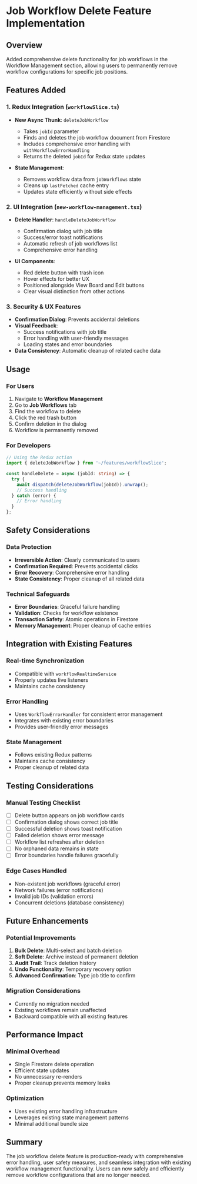 # Job Workflow Delete Feature Implementation

## Overview
Added comprehensive delete functionality for job workflows in the Workflow Management section, allowing users to permanently remove workflow configurations for specific job positions.

## Features Added

### 1. Redux Integration (`workflowSlice.ts`)
- **New Async Thunk**: `deleteJobWorkflow`
  - Takes `jobId` parameter
  - Finds and deletes the job workflow document from Firestore
  - Includes comprehensive error handling with `withWorkflowErrorHandling`
  - Returns the deleted `jobId` for Redux state updates

- **State Management**:
  - Removes workflow data from `jobWorkflows` state
  - Cleans up `lastFetched` cache entry
  - Updates state efficiently without side effects

### 2. UI Integration (`new-workflow-management.tsx`)
- **Delete Handler**: `handleDeleteJobWorkflow`
  - Confirmation dialog with job title
  - Success/error toast notifications
  - Automatic refresh of job workflows list
  - Comprehensive error handling

- **UI Components**:
  - Red delete button with trash icon
  - Hover effects for better UX
  - Positioned alongside View Board and Edit buttons
  - Clear visual distinction from other actions

### 3. Security & UX Features
- **Confirmation Dialog**: Prevents accidental deletions
- **Visual Feedback**: 
  - Success notifications with job title
  - Error handling with user-friendly messages
  - Loading states and error boundaries
- **Data Consistency**: Automatic cleanup of related cache data

## Usage

### For Users
1. Navigate to **Workflow Management**
2. Go to **Job Workflows** tab
3. Find the workflow to delete
4. Click the red trash button
5. Confirm deletion in the dialog
6. Workflow is permanently removed

### For Developers
```typescript
// Using the Redux action
import { deleteJobWorkflow } from '~/features/workflowSlice';

const handleDelete = async (jobId: string) => {
  try {
    await dispatch(deleteJobWorkflow(jobId)).unwrap();
    // Success handling
  } catch (error) {
    // Error handling
  }
};
```

## Safety Considerations

### Data Protection
- **Irreversible Action**: Clearly communicated to users
- **Confirmation Required**: Prevents accidental clicks
- **Error Recovery**: Comprehensive error handling
- **State Consistency**: Proper cleanup of all related data

### Technical Safeguards
- **Error Boundaries**: Graceful failure handling
- **Validation**: Checks for workflow existence
- **Transaction Safety**: Atomic operations in Firestore
- **Memory Management**: Proper cleanup of cache entries

## Integration with Existing Features

### Real-time Synchronization
- Compatible with `workflowRealtimeService`
- Properly updates live listeners
- Maintains cache consistency

### Error Handling
- Uses `WorkflowErrorHandler` for consistent error management
- Integrates with existing error boundaries
- Provides user-friendly error messages

### State Management
- Follows existing Redux patterns
- Maintains cache consistency
- Proper cleanup of related data

## Testing Considerations

### Manual Testing Checklist
- [ ] Delete button appears on job workflow cards
- [ ] Confirmation dialog shows correct job title
- [ ] Successful deletion shows toast notification
- [ ] Failed deletion shows error message
- [ ] Workflow list refreshes after deletion
- [ ] No orphaned data remains in state
- [ ] Error boundaries handle failures gracefully

### Edge Cases Handled
- Non-existent job workflows (graceful error)
- Network failures (error notifications)
- Invalid job IDs (validation errors)
- Concurrent deletions (database consistency)

## Future Enhancements

### Potential Improvements
1. **Bulk Delete**: Multi-select and batch deletion
2. **Soft Delete**: Archive instead of permanent deletion
3. **Audit Trail**: Track deletion history
4. **Undo Functionality**: Temporary recovery option
5. **Advanced Confirmation**: Type job title to confirm

### Migration Considerations
- Currently no migration needed
- Existing workflows remain unaffected
- Backward compatible with all existing features

## Performance Impact

### Minimal Overhead
- Single Firestore delete operation
- Efficient state updates
- No unnecessary re-renders
- Proper cleanup prevents memory leaks

### Optimization
- Uses existing error handling infrastructure
- Leverages existing state management patterns
- Minimal additional bundle size

## Summary
The job workflow delete feature is production-ready with comprehensive error handling, user safety measures, and seamless integration with existing workflow management functionality. Users can now safely and efficiently remove workflow configurations that are no longer needed.
